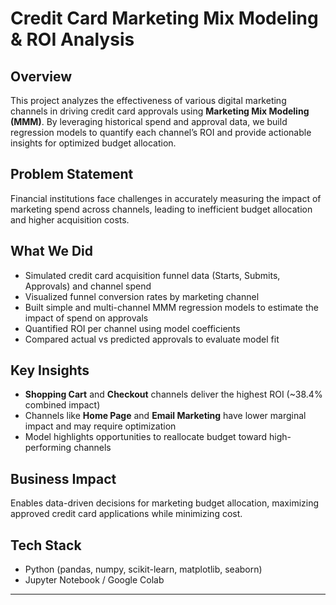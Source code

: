 # Credit Card Marketing Mix Modeling & ROI Analysis

## Overview  
This project analyzes the effectiveness of various digital marketing channels in driving credit card approvals using **Marketing Mix Modeling (MMM)**. By leveraging historical spend and approval data, we build regression models to quantify each channel’s ROI and provide actionable insights for optimized budget allocation.

## Problem Statement  
Financial institutions face challenges in accurately measuring the impact of marketing spend across channels, leading to inefficient budget allocation and higher acquisition costs.

## What We Did  
- Simulated credit card acquisition funnel data (Starts, Submits, Approvals) and channel spend  
- Visualized funnel conversion rates by marketing channel  
- Built simple and multi-channel MMM regression models to estimate the impact of spend on approvals  
- Quantified ROI per channel using model coefficients  
- Compared actual vs predicted approvals to evaluate model fit

## Key Insights  
- **Shopping Cart** and **Checkout** channels deliver the highest ROI (~38.4% combined impact)  
- Channels like **Home Page** and **Email Marketing** have lower marginal impact and may require optimization  
- Model highlights opportunities to reallocate budget toward high-performing channels

## Business Impact  
Enables data-driven decisions for marketing budget allocation, maximizing approved credit card applications while minimizing cost.

## Tech Stack  
- Python (pandas, numpy, scikit-learn, matplotlib, seaborn)  
- Jupyter Notebook / Google Colab

---

